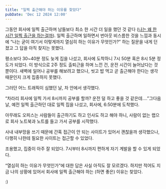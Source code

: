 ```yaml
---
title: "일찍 출근해야 하는 이유를 찾았다"
pubDate: 'Dec 12 2024 12:00'
---
```


그동안 회사에 일찍 출근하며 남들보다 최소 한 시간 더 일을 했던 것 같다 ([나는 왜 한 시간 일찍 출근을 하는걸까](/writing/8)). 일찍 출근하며 일하면서 번아웃 비스름한 것을 느낌과 동시에 “나는 굳이 여기서 이렇게까지 열심히 하는 이유가 무엇인가?” 하는 질문을 내게 던졌고 그 답을 아직 찾지는 못했다.

평소보다 30~40분 정도 늦게 집을 나섰고, 회사에 도착하니 7시 50분 혹은 8시 5분 정도가 되었다. 이 방식으로 2주 정도 출퇴근을 하며 느낀 건, 운전 시간이 늘어났다는 것뿐이다. 새벽에 일어나 공부를 해보려고 했으나, 씻고 밥 먹고 곧 출근해야 한다는 생각 때문인지 크게 집중하지 못했다.

그러던 어느 트래픽이 심했던 날, 차 안에서 생각했다.

“차라리 회사에 일찍 가서 8시까지 공부를 할까? 운전 덜 하고 좋을 것 같은데….”그다음 날, 예전 일찍 출근하던 대로 일찍 집을 나섰고, 회사에, 6:50분에 도착했다.

아무래도 오피스는 사람들이 출근하기도 하고 인사도 하고 해야 하니, 사람이 없는 랩으로 회사 노트북과 노트를 들고 가서 공부를 시작했다.

사내 내부망을 쓰기 때문에 간혹 접근이 안 되는 사이트가 있어서 괜찮을까 생각했으나, 다행히 나한테 필요한 사이트는 접근할 수 있었다.

조용했고, 집중이 아주 잘 되었다. 7시부터 8시까지 편하게 자기 계발을 할 수 있게 되었다.

“열심히 하는 이유가 무엇인가”에 대한 답은 사실 아직도 잘 모르겠다. 하지만 적어도 지금 나의 상황에 있어서 회사에 일찍 출근해야 하는 (하면 좋은) 이유는 찾았다.

:)
